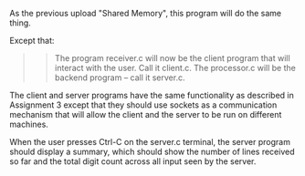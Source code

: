 As the previous upload "Shared Memory", this program will do the same thing. 

Except that:
>>The program receiver.c will now be the client program that will interact with the user. Call it client.c. 
>>The processor.c will be the backend program – call it server.c. 

The client and server programs have the same functionality as described in Assignment 3 except that they should use sockets as a communication mechanism that will allow the client and the server to be run on different machines. 

When the user presses Ctrl-C on the server.c terminal, the server program should display a summary, which should show the number of lines received so far and the total digit count across all input seen by the server.